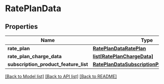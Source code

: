 # RatePlanData

## Properties
Name | Type | Description | Notes
------------ | ------------- | ------------- | -------------
**rate_plan** | [**RatePlanDataRatePlan**](RatePlanDataRatePlan.md) |  | 
**rate_plan_charge_data** | [**list[RatePlanChargeData]**](RatePlanChargeData.md) |  | [optional] 
**subscription_product_feature_list** | [**RatePlanDataSubscriptionProductFeatureList**](RatePlanDataSubscriptionProductFeatureList.md) |  | [optional] 

[[Back to Model list]](../README.md#documentation-for-models) [[Back to API list]](../README.md#documentation-for-api-endpoints) [[Back to README]](../README.md)


